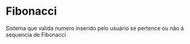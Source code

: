 # Fibonacci
Sistema que valida numero inserido pelo usuário se pertence ou não á sequencia de Fibonacci
